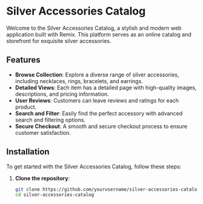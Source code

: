 # Silver Accessories Catalog

Welcome to the Silver Accessories Catalog, a stylish and modern web application built with Remix. This platform serves as an online catalog and storefront for exquisite silver accessories.

## Features

- **Browse Collection**: Explore a diverse range of silver accessories, including necklaces, rings, bracelets, and earrings.
- **Detailed Views**: Each item has a detailed page with high-quality images, descriptions, and pricing information.
- **User Reviews**: Customers can leave reviews and ratings for each product.
- **Search and Filter**: Easily find the perfect accessory with advanced search and filtering options.
- **Secure Checkout**: A smooth and secure checkout process to ensure customer satisfaction.

## Installation

To get started with the Silver Accessories Catalog, follow these steps:

1. **Clone the repository**:
   ```sh
   git clone https://github.com/yourusername/silver-accessories-catalog.git
   cd silver-accessories-catalog
